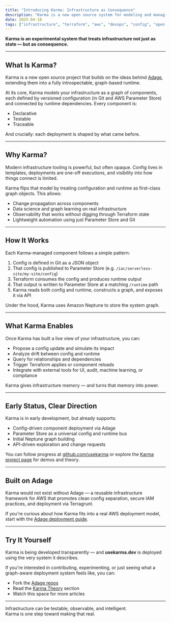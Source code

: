 ```yaml
---
title: "Introducing Karma: Infrastructure as Consequence"
description: "Karma is a new open source system for modeling and managing infrastructure as graph-aware, testable components — built for observability, introspection, and machine learning."
date: 2025-04-18
tags: ["infrastructure", "terraform", "aws", "devops", "config", "open source"]
---
```


**Karma is an experimental system that treats infrastructure not just as state — but as consequence.**

---

## What Is Karma?

Karma is a new open source project that builds on the ideas behind [Adage](https://github.com/tstrall/adage), extending them into a fully introspectable, graph-based runtime.

At its core, Karma models your infrastructure as a graph of components, each defined by versioned configuration (in Git and AWS Parameter Store) and connected by runtime dependencies. Every component is:

- Declarative  
- Testable  
- Traceable  

And crucially: each deployment is shaped by what came before.

---

## Why Karma?

Modern infrastructure tooling is powerful, but often opaque. Config lives in templates, deployments are one-off executions, and visibility into how things connect is limited.

Karma flips that model by treating configuration and runtime as first-class graph objects. This allows:

- Change propagation across components  
- Data science and graph learning on real infrastructure  
- Observability that works without digging through Terraform state  
- Lightweight automation using just Parameter Store and Git  

---

## How It Works

Each Karma-managed component follows a simple pattern:

1. Config is defined in Git as a JSON object  
2. That config is published to Parameter Store (e.g. `/iac/serverless-site/my-site/config`)  
3. Terraform consumes the config and produces runtime output  
4. That output is written to Parameter Store at a matching `/runtime` path  
5. Karma reads both config and runtime, constructs a graph, and exposes it via API  

Under the hood, Karma uses Amazon Neptune to store the system graph.

---

## What Karma Enables

Once Karma has built a live view of your infrastructure, you can:

- Propose a config update and simulate its impact  
- Analyze drift between config and runtime  
- Query for relationships and dependencies  
- Trigger Terraform applies or component reloads  
- Integrate with external tools for UI, audit, machine learning, or compliance  

Karma gives infrastructure memory — and turns that memory into power.

---

## Early Status, Clear Direction

Karma is in early development, but already supports:

- Config-driven component deployment via Adage  
- Parameter Store as a universal config and runtime bus  
- Initial Neptune graph building  
- API-driven exploration and change requests  

You can follow progress at [github.com/usekarma](https://github.com/usekarma) or explore the [Karma project page](/karma/) for demos and theory.

---

## Built on Adage

Karma would not exist without Adage — a reusable infrastructure framework for AWS that promotes clean config separation, secure IAM practices, and deployment via Terragrunt.

If you're curious about how Karma fits into a real AWS deployment model, start with the [Adage deployment guide](https://github.com/tstrall/adage).

---

## Try It Yourself

Karma is being developed transparently — and **usekarma.dev** is deployed using the very system it describes.

If you're interested in contributing, experimenting, or just seeing what a graph-aware deployment system feels like, you can:

- Fork the [Adage repos](https://github.com/tstrall/adage)  
- Read the [Karma Theory](/theory/) section  
- Watch this space for more articles  

---

Infrastructure can be testable, observable, and intelligent.  
Karma is one step toward making that real.
